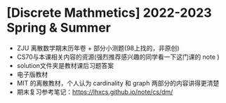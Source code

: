 # [Discrete Mathmetics] 2022-2023 Spring & Summer

- ZJU 离散数学期末历年卷 + 部分小测题(98上找的，非原创)
- CS70与本课相关内容的资源(强烈推荐感兴趣的同学看一下这门课的 note )
- solution文件夹是教材课后习题答案
- 电子版教材
- MIT 的离散教材，个人认为 cardinality 和 graph 两部分的内容讲得更清楚
- 期末复习参考笔记：https://lhxcs.github.io/note/cs/dm/
